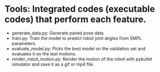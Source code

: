 # Tools: Integrated codes (executable codes) that perform each feature.

- generate_data.py: Generate <Robot-Human> paired pose data
- train.py: Train the model to predict robot joint angles from SMPL parameters.
- evaluate_model.py: Picks the best model on the validation set and evaluates it on the test motions.
- render_robot_motion.py: Render the motion of the robot with pybullet simulator and save it as a gif or mp4 file.